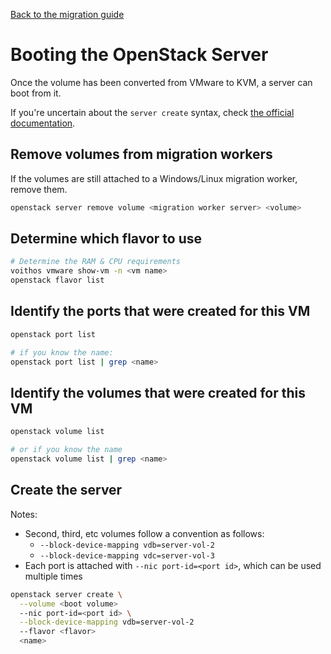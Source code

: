 [Back to the migration guide](/vmware-migration.html)


# Booting the OpenStack Server

Once the volume has been converted from VMware to KVM, a server can boot from it.

If you're uncertain about the `server create` syntax, check
[the official documentation](https://docs.openstack.org/python-openstackclient/train/cli/command-objects/server.html).


## Remove volumes from migration workers

If the volumes are still attached to a Windows/Linux migration worker, remove them.

```bash
openstack server remove volume <migration worker server> <volume>
```


## Determine which flavor to use

```bash
# Determine the RAM & CPU requirements
voithos vmware show-vm -n <vm name>
openstack flavor list
```


## Identify the ports that were created for this VM

```bash
openstack port list

# if you know the name:
openstack port list | grep <name>
```


## Identify the volumes that were created for this VM

```bash
openstack volume list

# or if you know the name
openstack volume list | grep <name>
```


## Create the server

Notes:

- Second, third, etc volumes follow a convention as follows:
    - `--block-device-mapping vdb=server-vol-2`
    - `--block-device-mapping vdc=server-vol-3`
- Each port is attached with `--nic port-id=<port id>`, which can be used multiple times

```bash
openstack server create \
  --volume <boot volume>
  --nic port-id=<port id> \
  --block-device-mapping vdb=server-vol-2
  --flavor <flavor>
  <name>
```
